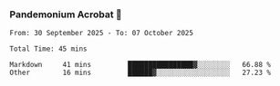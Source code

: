 ### Pandemonium Acrobat 🤸

<!--START_SECTION:waka-->

```all_time
From: 30 September 2025 - To: 07 October 2025

Total Time: 45 mins

Markdown     41 mins         ████████████████▓░░░░░░░░   66.88 %
Other        16 mins         ██████▓░░░░░░░░░░░░░░░░░░   27.23 %
```

<!--END_SECTION:waka-->
